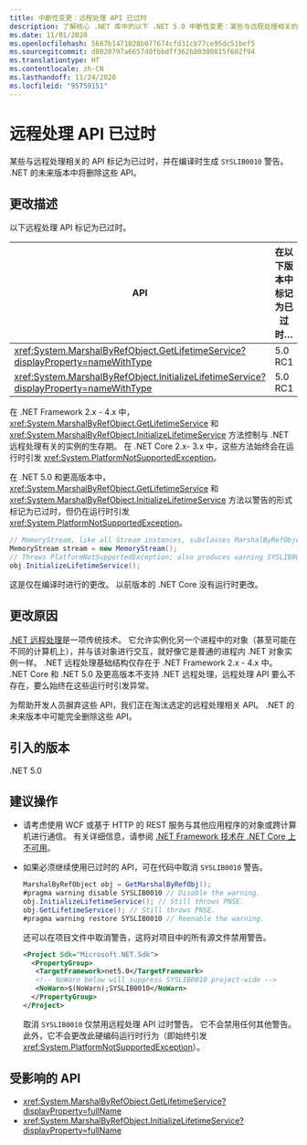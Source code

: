 ```yaml
---
title: 中断性变更：远程处理 API 已过时
description: 了解核心 .NET 库中的以下 .NET 5.0 中断性变更：某些与远程处理相关的 API 标记为已过时，并使用自定义诊断 ID 生成警告。
ms.date: 11/01/2020
ms.openlocfilehash: 5687b1471028b077674cfd31cb77ce95dc51bef5
ms.sourcegitcommit: d8020797a6657d0fbbdff362b80300815f682f94
ms.translationtype: HT
ms.contentlocale: zh-CN
ms.lasthandoff: 11/24/2020
ms.locfileid: "95759151"
---
```

# <a name="remoting-apis-are-obsolete"></a>远程处理 API 已过时

某些与远程处理相关的 API 标记为已过时，并在编译时生成 `SYSLIB0010` 警告。 .NET 的未来版本中将删除这些 API。

## <a name="change-description"></a>更改描述

以下远程处理 API 标记为已过时。

| API | 在以下版本中标记为已过时… |
| - | - |
| <xref:System.MarshalByRefObject.GetLifetimeService?displayProperty=nameWithType> | 5.0 RC1 |
| <xref:System.MarshalByRefObject.InitializeLifetimeService?displayProperty=nameWithType> | 5.0 RC1 |

在 .NET Framework 2.x - 4.x 中，<xref:System.MarshalByRefObject.GetLifetimeService> 和 <xref:System.MarshalByRefObject.InitializeLifetimeService> 方法控制与 .NET 远程处理有关的实例的生存期。 在 .NET Core 2.x- 3.x 中，这些方法始终会在运行时引发 <xref:System.PlatformNotSupportedException>。

在 .NET 5.0 和更高版本中，<xref:System.MarshalByRefObject.GetLifetimeService> 和 <xref:System.MarshalByRefObject.InitializeLifetimeService> 方法以警告的形式标记为已过时，但仍在运行时引发 <xref:System.PlatformNotSupportedException>。

```csharp
// MemoryStream, like all Stream instances, subclasses MarshalByRefObject.
MemoryStream stream = new MemoryStream();
// Throws PlatformNotSupportedException; also produces warning SYSLIB0010.
obj.InitializeLifetimeService();
```

这是仅在编译时进行的更改。 以前版本的 .NET Core 没有运行时更改。

## <a name="reason-for-change"></a>更改原因

[.NET 远程处理](/previous-versions/dotnet/netframework-1.1/kwdt6w2k(v=vs.71))是一项传统技术。 它允许实例化另一个进程中的对象（甚至可能在不同的计算机上），并与该对象进行交互，就好像它是普通的进程内 .NET 对象实例一样。 .NET 远程处理基础结构仅存在于 .NET Framework 2.x - 4.x 中。 .NET Core 和 .NET 5.0 及更高版本不支持 .NET 远程处理，远程处理 API 要么不存在，要么始终在这些运行时引发异常。

为帮助开发人员摒弃这些 API，我们正在淘汰选定的远程处理相关 API。 .NET 的未来版本中可能完全删除这些 API。

## <a name="version-introduced"></a>引入的版本

.NET 5.0

## <a name="recommended-action"></a>建议操作

- 请考虑使用 WCF 或基于 HTTP 的 REST 服务与其他应用程序的对象或跨计算机进行通信。 有关详细信息，请参阅 [.NET Framework 技术在 .NET Core 上不可用](../../../porting/net-framework-tech-unavailable.md)。

- 如果必须继续使用已过时的 API，可在代码中取消 `SYSLIB0010` 警告。

  ```csharp
  MarshalByRefObject obj = GetMarshalByRefObj();
  #pragma warning disable SYSLIB0010 // Disable the warning.
  obj.InitializeLifetimeService(); // Still throws PNSE.
  obj.GetLifetimeService(); // Still throws PNSE.
  #pragma warning restore SYSLIB0010 // Reenable the warning.
  ```

  还可以在项目文件中取消警告，这将对项目中的所有源文件禁用警告。

  ```xml
  <Project Sdk="Microsoft.NET.Sdk">
    <PropertyGroup>
     <TargetFramework>net5.0</TargetFramework>
     <!-- NoWarn below will suppress SYSLIB0010 project-wide -->
     <NoWarn>$(NoWarn);SYSLIB0010</NoWarn>
    </PropertyGroup>
  </Project>
  ```

  取消 `SYSLIB0010` 仅禁用远程处理 API 过时警告。 它不会禁用任何其他警告。 此外，它不会更改此硬编码运行时行为（即始终引发 <xref:System.PlatformNotSupportedException>）。

## <a name="affected-apis"></a>受影响的 API

- <xref:System.MarshalByRefObject.GetLifetimeService?displayProperty=fullName>
- <xref:System.MarshalByRefObject.InitializeLifetimeService?displayProperty=fullName>

<!--

#### Category

Core .NET libraries

### Affected APIs

- `M:System.MarshalByRefObject.GetLifetimeService`
- `M:System.MarshalByRefObject.InitializeLifetimeService`

-->
